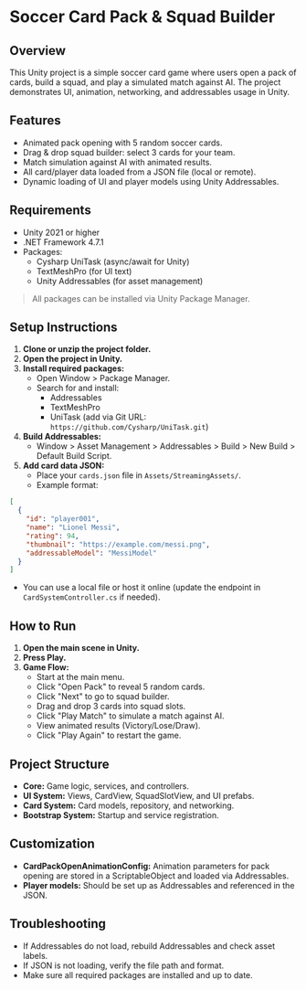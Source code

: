 # Soccer Card Pack & Squad Builder

## Overview
This Unity project is a simple soccer card game where users open a pack of cards, build a squad, and play a simulated match against AI. The project demonstrates UI, animation, networking, and addressables usage in Unity.

## Features
- Animated pack opening with 5 random soccer cards.
- Drag & drop squad builder: select 3 cards for your team.
- Match simulation against AI with animated results.
- All card/player data loaded from a JSON file (local or remote).
- Dynamic loading of UI and player models using Unity Addressables.

## Requirements
- Unity 2021 or higher
- .NET Framework 4.7.1
- Packages:
  - Cysharp UniTask (async/await for Unity)
  - TextMeshPro (for UI text)
  - Unity Addressables (for asset management)

> All packages can be installed via Unity Package Manager.

## Setup Instructions

1. **Clone or unzip the project folder.**
2. **Open the project in Unity.**
3. **Install required packages:**
   - Open Window > Package Manager.
   - Search for and install:
     - Addressables
     - TextMeshPro
     - UniTask (add via Git URL: `https://github.com/Cysharp/UniTask.git`)
4. **Build Addressables:**
   - Window > Asset Management > Addressables > Build > New Build > Default Build Script.
5. **Add card data JSON:**
   - Place your `cards.json` file in `Assets/StreamingAssets/`.
   - Example format:
```json
[
  {
    "id": "player001",
    "name": "Lionel Messi",
    "rating": 94,
    "thumbnail": "https://example.com/messi.png",
    "addressableModel": "MessiModel"
  }
]
```
   - You can use a local file or host it online (update the endpoint in `CardSystemController.cs` if needed).

## How to Run

1. **Open the main scene in Unity.**
2. **Press Play.**
3. **Game Flow:**
   - Start at the main menu.
   - Click "Open Pack" to reveal 5 random cards.
   - Click "Next" to go to squad builder.
   - Drag and drop 3 cards into squad slots.
   - Click "Play Match" to simulate a match against AI.
   - View animated results (Victory/Lose/Draw).
   - Click "Play Again" to restart the game.

## Project Structure
- **Core:** Game logic, services, and controllers.
- **UI System:** Views, CardView, SquadSlotView, and UI prefabs.
- **Card System:** Card models, repository, and networking.
- **Bootstrap System:** Startup and service registration.

## Customization
- **CardPackOpenAnimationConfig:** Animation parameters for pack opening are stored in a ScriptableObject and loaded via Addressables.
- **Player models:** Should be set up as Addressables and referenced in the JSON.

## Troubleshooting
- If Addressables do not load, rebuild Addressables and check asset labels.
- If JSON is not loading, verify the file path and format.
- Make sure all required packages are installed and up to date.

